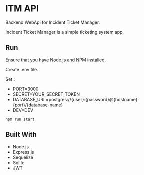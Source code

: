 # ITM API

Backend WebApi for Incident Ticket Manager.

Incident Ticket Manager is a simple ticketing system app.

## Run

Ensure that you have Node.js and NPM installed.

Create .env file.

Set : 
- PORT=3000
- SECRET=YOUR_SECRET_TOKEN
- DATABASE_URL=postgres://{user}:{password}@{hostname}:{port}/{database-name}
- DEV=DEV

```
npm run start
```

## Built With

- Node.js
- Express.js
- Sequelize
- Sqlite
- JWT
